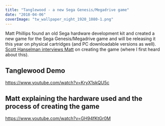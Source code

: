 ```yaml
---
title: "Tanglewood - a new Sega Genesis/Megadrive game"
date: "2018-04-06"
coverImage: "tw_wallpaper_night_1920_1080-1.png"
---
```


Matt Phillips found an old Sega hardware development kit and created a new game for the Sega Genesis/Megadrive game and will be releasing it this year on physical cartridges (and PC downloadable versions as well). [Scott Hanselman interviews Matt](https://hanselminutes.com/625/a-new-sega-megadrivegenesis-game-in-2018-with-1995-tools-with-tanglewoods-matt-phillips) on creating the game (where I first heard about this).

## Tanglewood Demo

https://www.youtube.com/watch?v=KryX1skQU5c

## Matt explaining the hardware used and the process of creating the game

https://www.youtube.com/watch?v=GH94fKtGr0M
